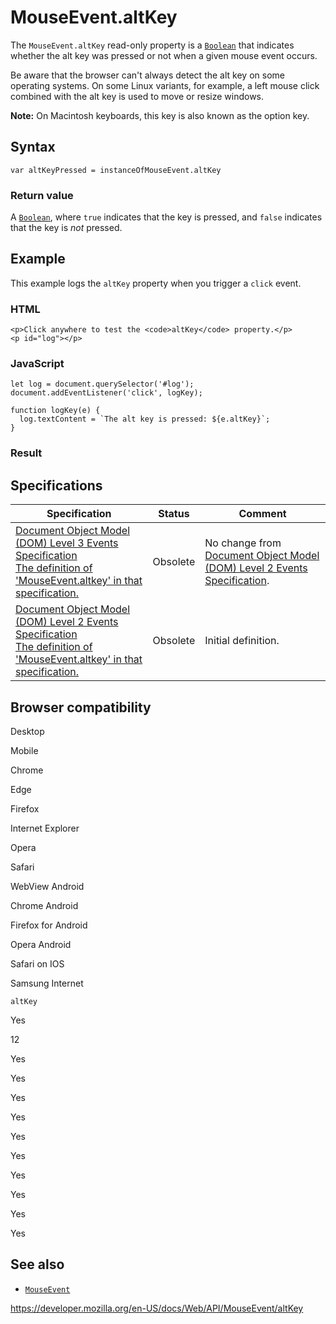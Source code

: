 # MouseEvent.altKey

The `MouseEvent.altKey` read-only property is a [`Boolean`](https://developer.mozilla.org/en-US/docs/Web/JavaScript/Reference/Global_Objects/Boolean) that indicates whether the alt key was pressed or not when a given mouse event occurs.

Be aware that the browser can't always detect the alt key on some operating systems. On some Linux variants, for example, a left mouse click combined with the alt key is used to move or resize windows.

**Note:** On Macintosh keyboards, this key is also known as the option key.

## Syntax

    var altKeyPressed = instanceOfMouseEvent.altKey

### Return value

A [`Boolean`](https://developer.mozilla.org/en-US/docs/Web/JavaScript/Reference/Global_Objects/Boolean), where `true` indicates that the key is pressed, and `false` indicates that the key is _not_ pressed.

## Example

This example logs the `altKey` property when you trigger a `click` event.

### HTML

    <p>Click anywhere to test the <code>altKey</code> property.</p>
    <p id="log"></p>

### JavaScript

    let log = document.querySelector('#log');
    document.addEventListener('click', logKey);

    function logKey(e) {
      log.textContent = `The alt key is pressed: ${e.altKey}`;
    }

### Result

## Specifications

<table><thead><tr class="header"><th>Specification</th><th>Status</th><th>Comment</th></tr></thead><tbody><tr class="odd"><td><a href="https://www.w3.org/TR/2014/WD-DOM-Level-3-Events-20140925/#widl-MouseEvent-altKey">Document Object Model (DOM) Level 3 Events Specification<br />
<span class="small">The definition of 'MouseEvent.altkey' in that specification.</span></a></td><td><span class="spec-obsolete">Obsolete</span></td><td>No change from <a href="https://www.w3.org/TR/DOM-Level-2-Events/events.html">Document Object Model (DOM) Level 2 Events Specification</a>.</td></tr><tr class="even"><td><a href="https://www.w3.org/TR/DOM-Level-2-Events/events.html#Events-MouseEvent">Document Object Model (DOM) Level 2 Events Specification<br />
<span class="small">The definition of 'MouseEvent.altkey' in that specification.</span></a></td><td><span class="spec-obsolete">Obsolete</span></td><td>Initial definition.</td></tr></tbody></table>

## Browser compatibility

Desktop

Mobile

Chrome

Edge

Firefox

Internet Explorer

Opera

Safari

WebView Android

Chrome Android

Firefox for Android

Opera Android

Safari on IOS

Samsung Internet

`altKey`

Yes

12

Yes

Yes

Yes

Yes

Yes

Yes

Yes

Yes

Yes

Yes

## See also

- [`MouseEvent`](../mouseevent)

<a href="https://developer.mozilla.org/en-US/docs/Web/API/MouseEvent/altKey" class="_attribution-link">https://developer.mozilla.org/en-US/docs/Web/API/MouseEvent/altKey</a>
